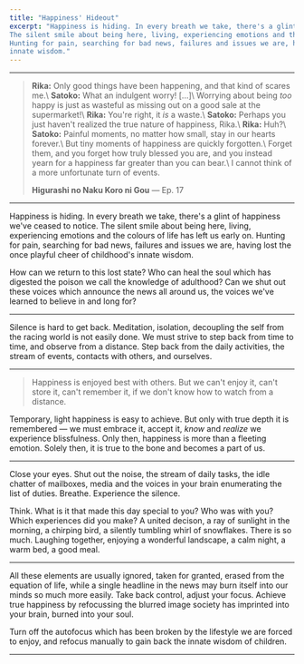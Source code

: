 ```yaml
---
title: "Happiness' Hideout"
excerpt: "Happiness is hiding. In every breath we take, there's a glint of happiness we've ceased to notice. 
The silent smile about being here, living, experiencing emotions and the colours of life has left us early on. 
Hunting for pain, searching for bad news, failures and issues we are, having lost the once playful cheer of childhood's
innate wisdom."
---
```


---
> **Rika:**   Only good things have been happening, and that kind of scares me.\\
> **Satoko:** What an indulgent worry! [...]\\
>             Worrying about being _too_ happy is just as wasteful as missing out on a good sale at the supermarket!\\
> **Rika:**   You're right, it _is_ a waste.\\
> **Satoko:** Perhaps you just haven't realized the true nature of happiness, Rika.\\
> **Rika:**   Huh?\\
> **Satoko:** Painful moments, no matter how small, stay in our hearts forever.\\
> But tiny moments of happiness are quickly forgotten.\\
> Forget them, and you forget how truly blessed you are, and you instead yearn for a happiness far greater than you can bear.\\
> I cannot think of a more unfortunate turn of events.
> <footer><strong>Higurashi no Naku Koro ni Gou</strong> &mdash; Ep. 17</footer>

---

Happiness is hiding. In every breath we take, there's a glint of happiness we've ceased to notice. 
The silent smile about being here, living, experiencing emotions and the colours of life has left us early on. 
Hunting for pain, searching for bad news, failures and issues we are, having lost the once playful cheer of childhood's
innate wisdom. 

How can we return to this lost state? Who can heal the soul which has digested the poison we call the knowledge of adulthood? 
Can we shut out these voices which announce the news all around us, the voices we've learned to believe in and long for? 

---

Silence is hard to get back. Meditation, isolation, decoupling the self from the racing world is not easily done.
We must strive to step back from time to time, and observe from a distance. Step back from the daily activities,
the stream of events, contacts with others, and ourselves. 

---

> Happiness is enjoyed best with others. But we can't enjoy it, can't store it, can't remember it, if we don't know how to watch from a distance.

Temporary, light happiness is easy to achieve. But only with true depth it is remembered — we must embrace it, accept it,
_know_ and _realize_ we experience blissfulness. Only then, happiness is more than a fleeting emotion. Solely then, it is true to the bone
and becomes a part of us. 

---

Close your eyes. Shut out the noise, the stream of daily tasks, the idle chatter of mailboxes, media and the voices in your brain enumerating the list of duties.
Breathe. Experience the silence. 

Think. What is it that made this day special to you? Who was with you? Which experiences did you make? 
A united decison, a ray of sunlight in the morning, a chirping bird, a silently tumbling whirl of snowflakes. 
There is so much. Laughing together, enjoying a wonderful landscape, a calm night, a warm bed, a good meal.

---

All these elements are usually ignored, taken for granted, erased from the equation of life,
while a single headline in the news may burn itself into our minds so much more easily. 
Take back control, adjust your focus. Achieve true happiness by refocussing the blurred image society has imprinted into your brain,
burned into your soul. 

Turn off the autofocus which has been broken by the lifestyle we are forced to enjoy,
and refocus manually to gain back the innate wisdom of children.

---
